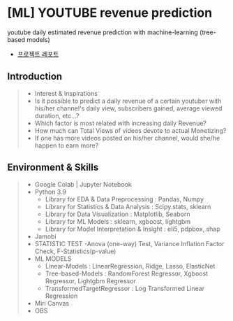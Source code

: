 # [ML] YOUTUBE revenue prediction
youtube daily estimated revenue prediction with machine-learning (tree-based models)
- [프로젝트 레포트](https://github.com/comsa33/ML-Youtube-Revenue-Prediction-Analysis/blob/main/Ai07_S2_Project2_%EC%9D%B4%EB%A3%A8%EC%98%A4.ipynb)

## Introduction
> - Interest & Inspirations
> - Is it possible to predict a daily revenue of a certain youtuber with his/her channel's daily view, subscribers gained, average viewed duration, etc...?
> - Which factor is most related with increasing daily Revenue?
> - How much can Total Views of videos devote to actual Monetizing?
> - If one has more videos posted on his/her channel, would she/he happen to earn more?

## Environment & Skills
> - Google Colab | Jupyter Notebook
> - Python 3.9
>   - Library for EDA & Data Preprocessing : Pandas, Numpy
>   - Library for Statistics & Data Analysis : Scipy.stats, sklearn
>   - Library for Data Visualization : Matplotlib, Seaborn
>   - Library for ML Models : sklearn, xgboost, lightgbm
>   - Library for Model Interpretation & Insight : eli5, pdpbox, shap
> - Jamobi
> - STATISTIC TEST
>     -Anova (one-way) Test, Variance Inflation Factor Check, F-Statistics(p-value)
> - ML MODELS
>    - Linear-Models : LinearRegression, Ridge, Lasso, ElasticNet
>   - Tree-based-Models : RandomForest Regressor, Xgboost Regressor, Lightgbm Regressor
>   - TransformedTargetRegressor : Log Transformed Linear Regression
> - Miri Canvas
> - OBS

